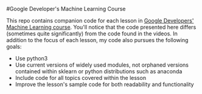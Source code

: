 #Google Developer's Machine Learning Course

This repo contains companion code for each lesson in [Google Developers' Machine Learning course](https://www.youtube.com/playlist?list=PLOU2XLYxmsIIuiBfYad6rFYQU_jL2ryal).  You'll notice that the code presented here differs (sometimes quite significantly) from the code found in the videos.  In addition to the focus of each lesson, my code also pursues the following goals:

- Use python3
- Use current versions of widely used modules, not orphaned versions contained within sklearn or python distributions such as anaconda
- Include code for all topics covered within the lesson
- Improve the lesson's sample code for both readability and functionality
